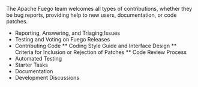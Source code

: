The Apache Fuego team welcomes all types of contributions, whether they be bug reports, providing help to new users, documentation, or code patches.

* Reporting, Answering, and Triaging Issues
* Testing and Voting on Fuego Releases
* Contributing Code
**     Coding Style Guide and Interface Design
**    Criteria for Inclusion or Rejection of Patches
**     Code Review Process
* Automated Testing
* Starter Tasks
* Documentation
* Development Discussions
